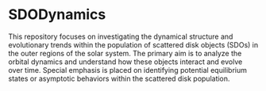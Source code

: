 # SDODynamics
This repository focuses on investigating the dynamical structure and evolutionary trends within the population of scattered disk objects (SDOs) in the outer regions of the solar system. The primary aim is to analyze the orbital dynamics and understand how these objects interact and evolve over time. Special emphasis is placed on identifying potential equilibrium states or asymptotic behaviors within the scattered disk population. 
